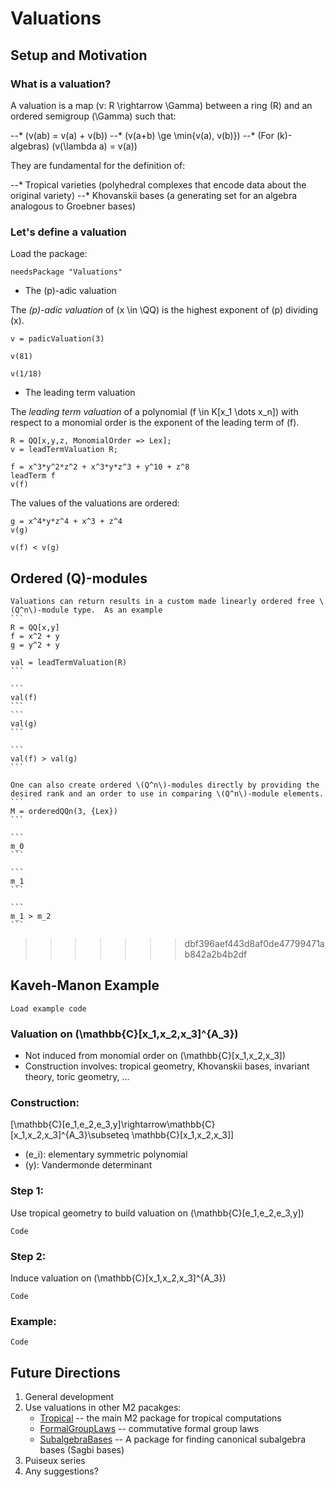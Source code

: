 # Valuations
## Setup and Motivation

### What is a valuation?

A valuation is a map \(v: R \rightarrow \Gamma\) between a ring \(R\) and an ordered semigroup \(\Gamma\) such that:

--* \(v(ab) = v(a) + v(b)\)
--* \(v(a+b) \ge \min\{v(a), v(b)\}\)
--* (For \(k\)-algebras) \(v(\lambda a) = v(a)\)

They are fundamental for the definition of:

--* Tropical varieties (polyhedral complexes that encode data about the original variety)
--* Khovanskii bases (a generating set for an algebra analogous to Groebner bases)

### Let's define a valuation

Load the package:

```
needsPackage "Valuations"
```

* The \(p\)-adic valuation

The *\(p\)-adic valuation* of \(x \in \QQ\) is the highest exponent of \(p\) dividing \(x\).

```
v = padicValuation(3)
```
```
v(81)
```
```
v(1/18)
```

* The leading term valuation

The *leading term valuation* of a polynomial \(f \in K[x_1 \dots x_n]\) with respect to a monomial order is the exponent of the leading term of \(f\).

```
R = QQ[x,y,z, MonomialOrder => Lex];
v = leadTermValuation R;
```
```
f = x^3*y^2*z^2 + x^3*y*z^3 + y^10 + z^8
leadTerm f
v(f)
```

The values of the valuations are ordered:
```
g = x^4*y*z^4 + x^3 + z^4
v(g)
```
```
v(f) < v(g)
```

## Ordered \(Q\)-modules
    Valuations can return results in a custom made linearly ordered free \(Q^n\)-module type.  As an example
    ```
    R = QQ[x,y]
    f = x^2 + y
    g = y^2 + y

    val = leadTermValuation(R)
    ```

    ```
    val(f)
    ```
    ```
    val(g)
    ```

    ```
    val(f) > val(g)
    ```

    One can also create ordered \(Q^n\)-modules directly by providing the desired rank and an order to use in comparing \(Q^n\)-module elements.
    ```
    M = orderedQQn(3, {Lex})
    ```

    ```
    m_0
    ```

    ```
    m_1
    ```

    ```
    m_1 > m_2
    ```
>>>>>>> dbf396aef443d8af0de47799471ab842a2b4b2df
## Kaveh-Manon Example

```
Load example code
```

### Valuation on \(\mathbb{C}[x_1,x_2,x_3]^{A_3}\)
* Not induced from monomial order on \(\mathbb{C}[x_1,x_2,x_3]\)
* Construction involves: tropical geometry, Khovanskii bases, invariant theory, toric geometry, ...
    
### Construction:
\[\mathbb{C}[e_1,e_2,e_3,y]\rightarrow\mathbb{C}[x_1,x_2,x_3]^{A_3}\subseteq \mathbb{C}[x_1,x_2,x_3]\]
* \(e_i\): elementary symmetric polynomial
* \(y\): Vandermonde determinant

### Step 1:
Use tropical geometry to build valuation on \(\mathbb{C}[e_1,e_2,e_3,y]\)
```
Code
```

### Step 2:
Induce valuation on \(\mathbb{C}[x_1,x_2,x_3]^{A_3}\)
```
Code
```

### Example:
```
Code
```


## Future Directions
1. General development
2. Use valuations in other M2 pacakges:
   - [Tropical](http://www2.macaulay2.com/Macaulay2/doc/Macaulay2-1.17/share/doc/Macaulay2/Tropical/html/index.html) --  the main M2 package for tropical computations
   - [FormalGroupLaws](http://www2.macaulay2.com/Macaulay2/doc/Macaulay2-1.17/share/doc/Macaulay2/FormalGroupLaws/html/index.html) -- commutative formal group laws
   - [SubalgebraBases](http://www2.macaulay2.com/Macaulay2/doc/Macaulay2-1.18/share/doc/Macaulay2/SubalgebraBases/html/index.html) -- A package for finding canonical subalgebra bases (Sagbi bases)
3. Puiseux series
4. Any suggestions?
